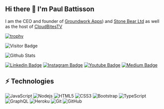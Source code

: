 ## Hi there 👋 I'm Paul Battisson

I am the CEO and founder of [Groundwork Apps](https://github.com/Groundwork-Apps-Ltd)) and [Stone Bear Ltd](https://github.com/Stone-Bear-Ltd) as well as the host of [CloudBitesTV](https://github.com/CloudBitesTV)


[![trophy](https://github-profile-trophy.vercel.app/?username=pbattisson)](https://github.com/ryo-ma/github-profile-trophy)

![Visitor Badge](https://visitor-badge.laobi.icu/badge?page_id=pbattisson.pbattisson)

![Github Stats](https://github-readme-stats.vercel.app/api?username=pbattisson&count_private=true&show_icons=true&include_all_commits=true)

[![Linkedin Badge](https://img.shields.io/badge/-anirudhemmadi-blue?style=flat-square&logo=Linkedin&logoColor=white&link=https://www.linkedin.com/in/pbattisson/)](https://www.linkedin.com/in/pbattisson/)
[![Instagram Badge](https://img.shields.io/badge/-kanna6501-purple?style=flat-square&logo=instagram&logoColor=white&link=https://instagram.com/pbattisson/)](https://instagram.com/pbattisson)
[![Youtube Badge](https://img.shields.io/badge/-koolkanna-darkred?style=flat-square&logo=youtube&logoColor=white&link=https://www.youtube.com/c/cloudbitestv)](https://www.youtube.com/c/cloudbitestv)
[![Medium Badge](https://img.shields.io/badge/-@aemmadi-03a57a?style=flat-square&labelColor=000000&logo=Medium&link=https://medium.com/@pbattisson/)](https://medium.com/@pbattisson)

## ⚡ Technologies

![JavaScript](https://img.shields.io/badge/-JavaScript-black?style=flat-square&logo=javascript)
![Nodejs](https://img.shields.io/badge/-Nodejs-black?style=flat-square&logo=Node.js)
![HTML5](https://img.shields.io/badge/-HTML5-E34F26?style=flat-square&logo=html5&logoColor=white)
![CSS3](https://img.shields.io/badge/-CSS3-1572B6?style=flat-square&logo=css3)
![Bootstrap](https://img.shields.io/badge/-Bootstrap-563D7C?style=flat-square&logo=bootstrap)
![TypeScript](https://img.shields.io/badge/-TypeScript-007ACC?style=flat-square&logo=typescript)
![GraphQL](https://img.shields.io/badge/-GraphQL-E10098?style=flat-square&logo=graphql)
![Heroku](https://img.shields.io/badge/-Heroku-430098?style=flat-square&logo=heroku)
![Git](https://img.shields.io/badge/-Git-black?style=flat-square&logo=git)
![GitHub](https://img.shields.io/badge/-GitHub-181717?style=flat-square&logo=github)
